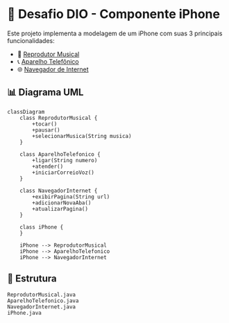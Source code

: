 # 📱 Desafio DIO - Componente iPhone

Este projeto implementa a modelagem de um iPhone com suas 3 principais funcionalidades:

- 🎵 [Reprodutor Musical](https://github.com/arthurcarneiro1/trilha-java-basico/blob/main/poo/ReprodutorMusical.java) 
- 📞 [Aparelho Telefônico](https://github.com/arthurcarneiro1/trilha-java-basico/blob/main/poo/AparelhoTelefonico.java) 
- 🌐 [Navegador de Internet](https://github.com/arthurcarneiro1/trilha-java-basico/blob/main/poo/NavegadorInternet.java)  

## 📊 Diagrama UML

```mermaid
classDiagram
    class ReprodutorMusical {
        +tocar()
        +pausar()
        +selecionarMusica(String musica)
    }

    class AparelhoTelefonico {
        +ligar(String numero)
        +atender()
        +iniciarCorreioVoz()
    }

    class NavegadorInternet {
        +exibirPagina(String url)
        +adicionarNovaAba()
        +atualizarPagina()
    }

    class iPhone {
    }

    iPhone --> ReprodutorMusical
    iPhone --> AparelhoTelefonico
    iPhone --> NavegadorInternet
```

## 📁 Estrutura

```
ReprodutorMusical.java  
AparelhoTelefonico.java  
NavegadorInternet.java  
iPhone.java
```
